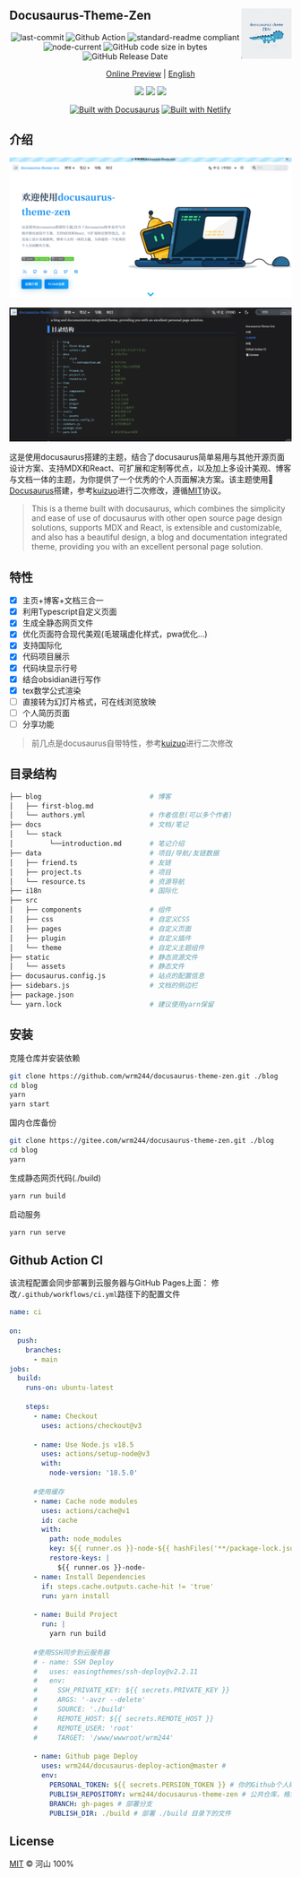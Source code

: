 
## Docusaurus-Theme-Zen [<img src="static/assets/images/avatar300.png" width="90" height="90" align="right">](https://wrm244.github.io/docusaurus-theme-zen/)

<p align="center">
<img src="https://img.shields.io/github/last-commit/wrm244/docusaurus-theme-zen?label=update&logo=github" alt="last-commit" />
<img src="https://github.com/wrm244/docusaurus-theme-zen/actions/workflows/ci.yml/badge.svg" alt="Github Action" />
<img src="https://img.shields.io/badge/readme%20style-standard-brightgreen.svg" alt="standard-readme compliant" />
<img src="https://img.shields.io/node/v/create-docusaurus" alt="node-current" />
<img src="https://img.shields.io/github/languages/code-size/wrm244/docusaurus-theme-zen" alt="GitHub code size in bytes" />
<img src="https://img.shields.io/github/release-date/wrm244/docusaurus-theme-zen" alt="GitHub Release Date" />
</p>

<p align="center">
<a href="https://wrm244.github.io/docusaurus-theme-zen/">Online Preview</a> | <a href="./READMEN.md">English</a>
</p>

<p align="center">
<a href="https://stackblitz.com/github/wrm244/docusaurus-theme-zen" rel="nofollow"><img src="https://developer.stackblitz.com/img/open_in_stackblitz.svg"></a> <a href="https://vercel.com/new/clone?repository-url=https://github.com/wrm244/docusaurus-theme-zen/tree/main&project-name=blog&repo-name=blog" rel="nofollow"><img src="https://vercel.com/button"></a>
<a href="https://app.netlify.com/start/deploy?repository=https://github.com/wrm244/docusaurus-theme-zen" rel="nofollow"><img src="https://www.netlify.com/img/deploy/button.svg"></a>
<br/>
</p>

<p align=center>
<a href="https://docusaurus.io/zh-CN/" target="_blank"><img alt="Built with Docusaurus" width="141" height="50" src="https://wrm244.github.io/assets/images/buildwith.png" /></a> <a href="https://www.netlify.com/" target="_blank"><img alt="Built with Netlify" height:"50px" src="https://wrm244.github.io/assets/images/netlify-color-accent.svg" /></a>     
</p>

## 介绍

![网站首页](./static/assets/images/docus.png)

![网站首页](./static/assets/images/docus_bark.png)

这是使用docusaurus搭建的主题，结合了docusaurus简单易用与其他开源页面设计方案、支持MDX和React、可扩展和定制等优点，以及加上多设计美观、博客与文档一体的主题，为你提供了一个优秀的个人页面解决方案。该主题使用🦖 <a href="https://docusaurus.io/">Docusaurus</a>搭建，参考[kuizuo](https://kuizuo.cn/)进行二次修改，遵循[MIT](./LICENSE)协议。
> This is a theme built with docusaurus, which combines the simplicity and ease of use of docusaurus with other open source page design solutions, supports MDX and React, is extensible and customizable, and also has a beautiful design, a blog and documentation integrated theme, providing you with an excellent personal page solution.

## 特性
- [x] 主页+博客+文档三合一
- [x] 利用Typescript自定义页面
- [X] 生成全静态网页文件 
- [x] 优化页面符合现代美观(毛玻璃虚化样式，pwa优化...)
- [X] 支持国际化 
- [x] 代码项目展示
- [x] 代码块显示行号
- [x] 结合obsidian进行写作 
- [x] tex数学公式渲染
- [ ] 直接转为幻灯片格式，可在线浏览放映
- [ ] 个人简历页面
- [ ] 分享功能

> 前几点是docusaurus自带特性，参考[kuizuo](https://kuizuo.cn/)进行二次修改

## 目录结构

```bash
├── blog                           # 博客
│   ├── first-blog.md
│   └── authors.yml                # 作者信息(可以多个作者)
├── docs                           # 文档/笔记
│   └── stack
│         └──introduction.md       # 笔记介绍
├── data                           # 项目/导航/友链数据
│   ├── friend.ts                  # 友链
│   ├── project.ts                 # 项目
│   └── resource.ts                # 资源导航
├── i18n                           # 国际化
├── src
│   ├── components                 # 组件
│   ├── css                        # 自定义CSS
│   ├── pages                      # 自定义页面
│   ├── plugin                     # 自定义插件
│   └── theme                      # 自定义主题组件
├── static                         # 静态资源文件
│   └── assets                     # 静态文件
├── docusaurus.config.js           # 站点的配置信息
├── sidebars.js                    # 文档的侧边栏
├── package.json
└── yarn.lock                      # 建议使用yarn保留
```

## 安装

克隆仓库并安装依赖
```bash
git clone https://github.com/wrm244/docusaurus-theme-zen.git ./blog
cd blog
yarn
yarn start
```

国内仓库备份
```bash
git clone https://gitee.com/wrm244/docusaurus-theme-zen.git ./blog
cd blog
yarn
```

生成静态网页代码(./build)

```bash
yarn run build
```

启动服务
```bash
yarn run serve
```

## Github Action CI
该流程配置会同步部署到云服务器与GitHub Pages上面：
修改```/.github/workflows/ci.yml```路径下的配置文件
```yml
name: ci

on:
  push:
    branches:
      - main
jobs:
  build:
    runs-on: ubuntu-latest

    steps:
      - name: Checkout
        uses: actions/checkout@v3

      - name: Use Node.js v18.5
        uses: actions/setup-node@v3
        with:
          node-version: '18.5.0'

      #使用缓存
      - name: Cache node modules
        uses: actions/cache@v1
        id: cache
        with:
          path: node_modules
          key: ${{ runner.os }}-node-${{ hashFiles('**/package-lock.json') }}
          restore-keys: |
            ${{ runner.os }}-node-
      - name: Install Dependencies
        if: steps.cache.outputs.cache-hit != 'true'
        run: yarn install
      
      - name: Build Project
        run: |
          yarn run build

      #使用SSH同步到云服务器
      # - name: SSH Deploy
      #   uses: easingthemes/ssh-deploy@v2.2.11
      #   env:
      #     SSH_PRIVATE_KEY: ${{ secrets.PRIVATE_KEY }}
      #     ARGS: '-avzr --delete'
      #     SOURCE: './build'
      #     REMOTE_HOST: ${{ secrets.REMOTE_HOST }}
      #     REMOTE_USER: 'root'
      #     TARGET: '/www/wwwroot/wrm244'

      - name: Github page Deploy
        uses: wrm244/docusaurus-deploy-action@master # 
        env:
          PERSONAL_TOKEN: ${{ secrets.PERSION_TOKEN }} # 你的Github个人账号密钥
          PUBLISH_REPOSITORY: wrm244/docusaurus-theme-zen # 公共仓库，格式：GitHub 用户名/仓库名
          BRANCH: gh-pages # 部署分支
          PUBLISH_DIR: ./build # 部署 ./build 目录下的文件

```


## License

[MIT](./LICENSE) © 河山 100%
